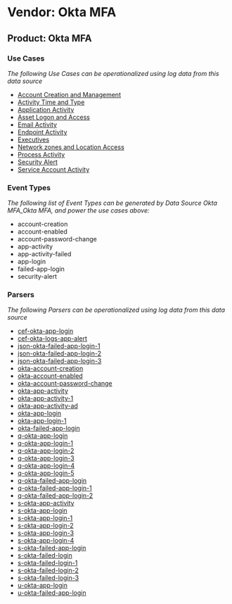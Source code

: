 Vendor: Okta MFA
================
Product: Okta MFA
-----------------

### Use Cases

_The following Use Cases can be operationalized using log data from this data source_

* [Account Creation and Management](usecase_account_creation_and_management.md)
* [Activity Time  and Type](usecase_activity_time__and_type.md)
* [Application Activity](usecase_application_activity.md)
* [Asset Logon and Access](usecase_asset_logon_and_access.md)
* [Email Activity](usecase_email_activity.md)
* [Endpoint Activity](usecase_endpoint_activity.md)
* [Executives](usecase_executives.md)
* [Network zones and Location Access](usecase_network_zones_and_location_access.md)
* [Process Activity](usecase_process_activity.md)
* [Security Alert](usecase_security_alert.md)
* [Service Account Activity](usecase_service_account_activity.md)


### Event Types

_The following list of Event Types can be generated by Data Source Okta MFA_Okta MFA, and power the use cases above:_

- account-creation
- account-enabled
- account-password-change
- app-activity
- app-activity-failed
- app-login
- failed-app-login
- security-alert


### Parsers

_The following Parsers can be operationalized using log data from this data source_

* [cef-okta-app-login](parserContent_cef-okta-app-login.md)
* [cef-okta-logs-app-alert](parserContent_cef-okta-logs-app-alert.md)
* [json-okta-failed-app-login-1](parserContent_json-okta-failed-app-login-1.md)
* [json-okta-failed-app-login-2](parserContent_json-okta-failed-app-login-2.md)
* [json-okta-failed-app-login-3](parserContent_json-okta-failed-app-login-3.md)
* [okta-account-creation](parserContent_okta-account-creation.md)
* [okta-account-enabled](parserContent_okta-account-enabled.md)
* [okta-account-password-change](parserContent_okta-account-password-change.md)
* [okta-app-activity](parserContent_okta-app-activity.md)
* [okta-app-activity-1](parserContent_okta-app-activity-1.md)
* [okta-app-activity-ad](parserContent_okta-app-activity-ad.md)
* [okta-app-login](parserContent_okta-app-login.md)
* [okta-app-login-1](parserContent_okta-app-login-1.md)
* [okta-failed-app-login](parserContent_okta-failed-app-login.md)
* [q-okta-app-login](parserContent_q-okta-app-login.md)
* [q-okta-app-login-1](parserContent_q-okta-app-login-1.md)
* [q-okta-app-login-2](parserContent_q-okta-app-login-2.md)
* [q-okta-app-login-3](parserContent_q-okta-app-login-3.md)
* [q-okta-app-login-4](parserContent_q-okta-app-login-4.md)
* [q-okta-app-login-5](parserContent_q-okta-app-login-5.md)
* [q-okta-failed-app-login](parserContent_q-okta-failed-app-login.md)
* [q-okta-failed-app-login-1](parserContent_q-okta-failed-app-login-1.md)
* [q-okta-failed-app-login-2](parserContent_q-okta-failed-app-login-2.md)
* [s-okta-app-activity](parserContent_s-okta-app-activity.md)
* [s-okta-app-login](parserContent_s-okta-app-login.md)
* [s-okta-app-login-1](parserContent_s-okta-app-login-1.md)
* [s-okta-app-login-2](parserContent_s-okta-app-login-2.md)
* [s-okta-app-login-3](parserContent_s-okta-app-login-3.md)
* [s-okta-app-login-4](parserContent_s-okta-app-login-4.md)
* [s-okta-failed-app-login](parserContent_s-okta-failed-app-login.md)
* [s-okta-failed-login](parserContent_s-okta-failed-login.md)
* [s-okta-failed-login-1](parserContent_s-okta-failed-login-1.md)
* [s-okta-failed-login-2](parserContent_s-okta-failed-login-2.md)
* [s-okta-failed-login-3](parserContent_s-okta-failed-login-3.md)
* [u-okta-app-login](parserContent_u-okta-app-login.md)
* [u-okta-failed-app-login](parserContent_u-okta-failed-app-login.md)
